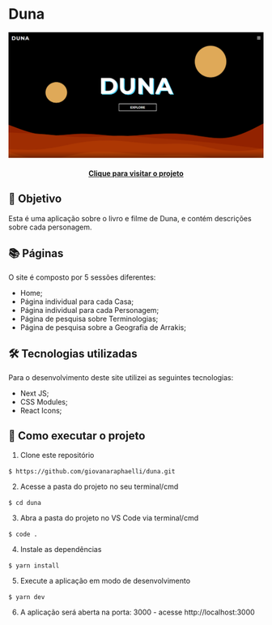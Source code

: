 # Duna

![Resultado final do projeto](./public/imgs/projeto-finalizado.png)

<h4 align="center"><a href="https://duna-three.vercel.app/">Clique para visitar o projeto</a></h4>

## 🎯 Objetivo

Esta é uma aplicação sobre o livro e filme de Duna, e contém descrições sobre cada personagem.

## 📚 Páginas

O site é composto por 5 sessões diferentes:

- Home;
- Página individual para cada Casa;
- Página individual para cada Personagem;
- Página de pesquisa sobre Terminologias;
- Página de pesquisa sobre a Geografia de Arrakis;

## 🛠️ Tecnologias utilizadas

Para o desenvolvimento deste site utilizei as seguintes tecnologias:

- Next JS;
- CSS Modules;
- React Icons;

## 🚀 Como executar o projeto

1. Clone este repositório

`$ https://github.com/giovanaraphaelli/duna.git`

2. Acesse a pasta do projeto no seu terminal/cmd

`$ cd duna`

3. Abra a pasta do projeto no VS Code via terminal/cmd

`$ code .`

4. Instale as dependências

`$ yarn install`

5. Execute a aplicação em modo de desenvolvimento

`$ yarn dev`

6. A aplicação será aberta na porta: 3000 - acesse http://localhost:3000
